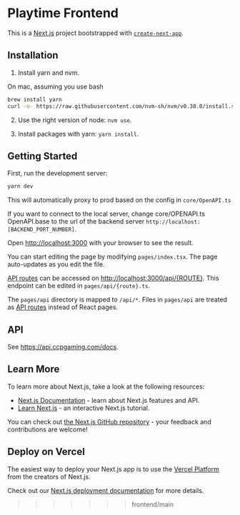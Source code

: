# Playtime Frontend

This is a [Next.js](https://nextjs.org/) project bootstrapped with [`create-next-app`](https://github.com/vercel/next.js/tree/canary/packages/create-next-app).

## Installation

1. Install yarn and nvm.

On mac, assuming you use bash

```bash
brew install yarn
curl -o- https://raw.githubusercontent.com/nvm-sh/nvm/v0.38.0/install.sh | bash
```

2. Use the right version of node: `nvm use`.

3. Install packages with yarn: `yarn install`.

## Getting Started

First, run the development server:

```bash
yarn dev
```

This will automatically proxy to prod based on the config in `core/OpenAPI.ts`

If you want to connect to the local server, change core/OPENAPI.ts OpenAPI.base to the url of the backend server `http://localhost:[BACKEND_PORT_NUMBER]`.

Open [http://localhost:3000](http://localhost:3000) with your browser to see the result.

You can start editing the page by modifying `pages/index.tsx`. The page auto-updates as you edit the file.

[API routes](https://nextjs.org/docs/api-routes/introduction) can be accessed on [http://localhost:3000/api/{ROUTE}](http://localhost:3000/api/{route}). This endpoint can be edited in `pages/api/{route}.ts`.

The `pages/api` directory is mapped to `/api/*`. Files in `pages/api` are treated as [API routes](https://nextjs.org/docs/api-routes/introduction) instead of React pages.

## API

See https://api.ccpgaming.com/docs.

## Learn More

To learn more about Next.js, take a look at the following resources:

-   [Next.js Documentation](https://nextjs.org/docs) - learn about Next.js features and API.
-   [Learn Next.js](https://nextjs.org/learn) - an interactive Next.js tutorial.

You can check out [the Next.js GitHub repository](https://github.com/vercel/next.js/) - your feedback and contributions are welcome!

## Deploy on Vercel

The easiest way to deploy your Next.js app is to use the [Vercel Platform](https://vercel.com/new?utm_medium=default-template&filter=next.js&utm_source=create-next-app&utm_campaign=create-next-app-readme) from the creators of Next.js.

Check out our [Next.js deployment documentation](https://nextjs.org/docs/deployment) for more details.

> > > > > > > frontend/main
